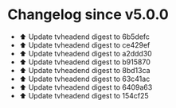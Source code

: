 # Changelog since v5.0.0
- ⬆️ Update tvheadend digest to 6b5defc 
- ⬆️ Update tvheadend digest to ce429ef 
- ⬆️ Update tvheadend digest to a2ddd30 
- ⬆️ Update tvheadend digest to b915870 
- ⬆️ Update tvheadend digest to 8bd13ca 
- ⬆️ Update tvheadend digest to 63c41ac 
- ⬆️ Update tvheadend digest to 6409a63 
- ⬆️ Update tvheadend digest to 154cf25 
